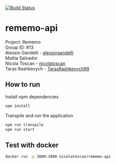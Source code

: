 [![Build Status](https://travis-ci.org/nicolatoscan/rememo-api.svg?branch=main)](https://travis-ci.org/nicolatoscan/rememo-api)

# rememo-api

Project: Rememo<br>
Group ID: #13<br>
Alessio Gandelli - [alessiogandelli](https://github.com/alessiogandelli)<br>
Mattia Salvador<br>
Nicola Toscan - [nicolatoscan](https://github.com/nicolatoscan)<br>
Taras Rashkevych - [TarasRashkevych99](https://github.com/TarasRashkevych99)

## How to run
Install npm dependencies

```bash
npm install
```

Transpile and run the application

```bash
npm run transpile
npm run start
```

## Test with docker
```bash
docker run -p 3000:3000 nicolatoscan/rememo-api
```